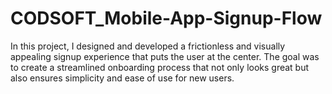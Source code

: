 # CODSOFT_Mobile-App-Signup-Flow
In this project, I designed and developed a frictionless and visually appealing signup experience that puts the user at the center. The goal was to create a streamlined onboarding process that not only looks great but also ensures simplicity and ease of use for new users.
